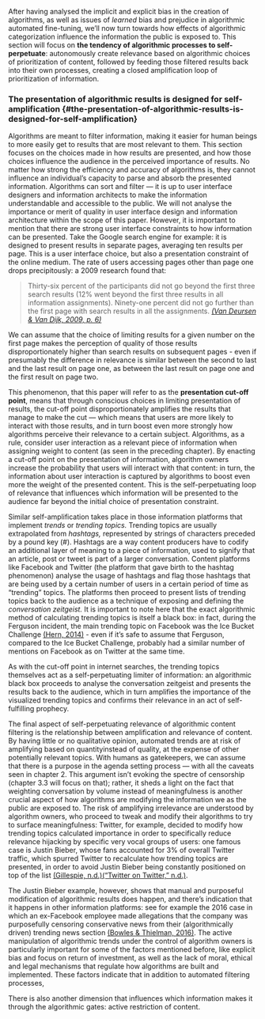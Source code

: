 After having analysed the implicit and explicit bias in the creation of algorithms, as well as issues of _learned_ bias and prejudice in algorithmic automated fine-tuning, we’ll now turn towards how effects of algorithmic categorization influence the information the public is exposed to. This section will focus on **the tendency of algorithmic processes to self-perpetuate**: autonomously create relevance based on algorithmic choices of prioritization of content, followed by feeding those filtered results back into their own processes, creating a closed amplification loop of prioritization of information.

### The presentation of algorithmic results is designed for self-amplification {#the-presentation-of-algorithmic-results-is-designed-for-self-amplification}

Algorithms are meant to filter information, making it easier for human beings to more easily get to results that are most relevant to them. This section focuses on the choices made in how results are presented, and how those choices influence the audience in the perceived importance of results. No matter how strong the efficiency and accuracy of algorithms is, they cannot influence an individual’s capacity to parse and absorb the presented information. Algorithms can sort and filter — it is up to user interface designers and information architects to make the information understandable and accessible to the public. We will not analyse the importance or merit of quality in user interface design and information architecture within the scope of this paper. However, it is important to mention that there are strong user interface constraints to how information can be presented. Take the Google search engine for example: it is designed to present results in separate pages, averaging ten results per page. This is a user interface choice, but also a presentation constraint of the online medium. The rate of users accessing pages other than page one drops precipitously: a 2009 research found that:

> Thirty-six percent of the participants did not go beyond the first three search results (12% went beyond the first three results in all information assignments). Ninety-one percent did not go further than the first page with search results in all the assignments. [_(Van Deursen &amp; Van Dijk, 2009, p. 6)_](https://paperpile.com/c/BG18Wg/Wbo2/?locator=6)

We can assume that the choice of limiting results for a given number on the first page makes the perception of quality of those results disproportionately higher than search results on subsequent pages - even if presumably the difference in relevance is similar between the second to last and the last result on page one, as between the last result on page one and the first result on page two.

This phenomenon, that this paper will refer to as the **presentation cut-off point**, means that through conscious choices in limiting presentation of results, the cut-off point disproportionately amplifies the results that manage to make the cut — which means that users are more likely to interact with those results, and in turn boost even more strongly how algorithms perceive their relevance to a certain subject. Algorithms, as a rule, consider user interaction as a relevant piece of information when assigning weight to content (as seen in the preceding chapter). By enacting a cut-off point on the presentation of information, algorithm owners increase the probability that users will interact with that content: in turn, the information about user interaction is captured by algorithms to boost even more the weight of the presented content. This is the self-perpetuating loop of relevance that influences which information will be presented to the audience far beyond the initial choice of presentation constraint.

Similar self-amplification takes place in those information platforms that implement _trends_ or _trending topics._ Trending topics are usually extrapolated from _hashtags,_ represented by strings of characters preceded by a pound key (#). Hashtags are a way content producers have to codify an additional layer of meaning to a piece of information, used to signify that an article, post or tweet is part of a larger conversation. Content platforms like Facebook and Twitter (the platform that gave birth to the hashtag phenomenon) analyse the usage of hashtags and flag those hashtags that are being used by a certain number of users in a certain period of time as “trending” topics. The platforms then proceed to present lists of trending topics back to the audience as a technique of exposing and defining the _conversation zeitgeist._ It is important to note here that the exact algorithmic method of calculating trending topics is itself a black box: in fact, during the Ferguson incident, the main trending topic on Facebook was the Ice Bucket Challenge [(Hern, 2014)](https://paperpile.com/c/BG18Wg/76A7) - even if it’s safe to assume that Ferguson, compared to the Ice Bucket Challenge, probably had a similar number of mentions on Facebook as on Twitter at the same time.

As with the cut-off point in internet searches, the trending topics themselves act as a self-perpetuating limiter of information: an algorithmic black box proceeds to analyse the conversation zeitgeist and presents the results back to the audience, which in turn amplifies the importance of the visualized trending topics and confirms their relevance in an act of self-fulfilling prophecy.

The final aspect of self-perpetuating relevance of algorithmic content filtering is the relationship between amplification and relevance of content. By having little or no qualitative opinion, automated trends are at risk of amplifying based on quantityinstead of quality, at the expense of other potentially relevant topics. With humans as gatekeepers, we can assume that there is a purpose in the agenda setting process — with all the caveats seen in chapter 2\. This argument isn’t evoking the spectre of censorship (chapter 3.3 will focus on that); rather, it sheds a light on the fact that weighting conversation by volume instead of meaningfulness is another crucial aspect of how algorithms are modifying the information we as the public are exposed to. The risk of amplifying irrelevance are understood by algorithm owners, who proceed to tweak and modify their algorithms to try to surface meaningfulness: Twitter, for example, decided to modify how trending topics calculated importance in order to specifically reduce relevance hijacking by specific very vocal groups of users: one famous case is Justin Bieber, whose fans accounted for 3% of overall Twitter traffic, which spurred Twitter to recalculate how trending topics are presented, in order to avoid Justin Bieber being constantly positioned on top of the list [(Gillespie, n.d.)](https://paperpile.com/c/BG18Wg/QdRA)[(“Twitter on Twitter,” n.d.)](https://paperpile.com/c/BG18Wg/NTS0).

The Justin Bieber example, however, shows that manual and purposeful modification of algorithmic results does happen, and there’s indication that it happens in other information platforms: see for example the 2016 case in which an ex-Facebook employee made allegations that the company was purposefully censoring conservative news from their (algorithmically driven) trending news section [(Bowles &amp; Thielman, 2016)](https://paperpile.com/c/BG18Wg/jI9l). The active manipulation of algorithmic trends under the control of algorithm owners is particularly important for some of the factors mentioned before, like explicit bias and focus on return of investment, as well as the lack of moral, ethical and legal mechanisms that regulate how algorithms are built and implemented. These factors indicate that in addition to automated filtering processes,

There is also another dimension that influences which information makes it through the algorithmic gates: active restriction of content.